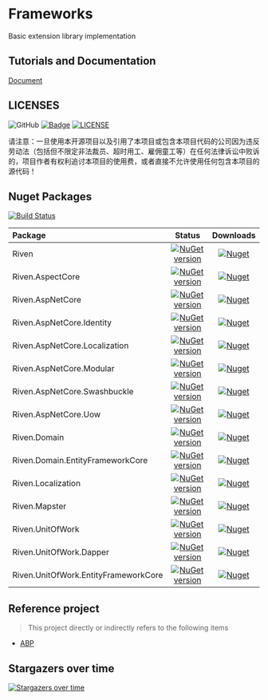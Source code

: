 # Frameworks
Basic extension library implementation

## Tutorials and Documentation
[Document](docs/main.md)

## LICENSES
![GitHub](https://img.shields.io/github/license/rivenfx/Framework?color=brightgreen)
[![Badge](https://img.shields.io/badge/link-996.icu-%23FF4D5B.svg?style=flat-square)](https://996.icu/#/zh_CN)
[![LICENSE](https://img.shields.io/badge/license-Anti%20996-blue.svg?style=flat-square)](https://github.com/996icu/996.ICU/blob/master/LICENSE)

请注意：一旦使用本开源项目以及引用了本项目或包含本项目代码的公司因为违反劳动法（包括但不限定非法裁员、超时用工、雇佣童工等）在任何法律诉讼中败诉的，项目作者有权利追讨本项目的使用费，或者直接不允许使用任何包含本项目的源代码！

## Nuget Packages

[![Build Status](https://dev.azure.com/rivenfx/RivenFx/_apis/build/status/rivenfx.Framework?branchName=master)](https://dev.azure.com/rivenfx/RivenFx/_build/latest?definitionId=3&branchName=master)

|Package|Status|Downloads|
|:------|:-----:|:-----:|
|Riven|[![NuGet version](https://badge.fury.io/nu/Riven.svg)](https://www.nuget.org/packages/Riven/)|[![Nuget](https://img.shields.io/nuget/dt/Riven?color=brightgreen)](https://www.nuget.org/packages/Riven/)|
|Riven.AspectCore|[![NuGet version](https://badge.fury.io/nu/Riven.AspectCore.svg)](https://www.nuget.org/packages/Riven.AspectCore/)|[![Nuget](https://img.shields.io/nuget/dt/Riven.AspectCore?color=brightgreen)](https://www.nuget.org/packages/Riven.AspectCore/)|
|Riven.AspNetCore|[![NuGet version](https://badge.fury.io/nu/Riven.AspNetCore.svg)](https://www.nuget.org/packages/Riven.AspNetCore/)|[![Nuget](https://img.shields.io/nuget/dt/Riven.AspNetCore?color=brightgreen)](https://www.nuget.org/packages/Riven.AspNetCore/)|
|Riven.AspNetCore.Identity|[![NuGet version](https://badge.fury.io/nu/Riven.AspNetCore.Identity.svg)](https://www.nuget.org/packages/Riven.AspNetCore.Identity/)|[![Nuget](https://img.shields.io/nuget/dt/Riven.AspNetCore.Identity?color=brightgreen)](https://www.nuget.org/packages/Riven.AspNetCore.Identity/)|
|Riven.AspNetCore.Localization|[![NuGet version](https://badge.fury.io/nu/Riven.AspNetCore.Localization.svg)](https://www.nuget.org/packages/Riven.AspNetCore.Localization/)|[![Nuget](https://img.shields.io/nuget/dt/Riven.AspNetCore.Localization?color=brightgreen)](https://www.nuget.org/packages/Riven.AspNetCore.Localization/)|
|Riven.AspNetCore.Modular|[![NuGet version](https://badge.fury.io/nu/Riven.AspNetCore.Modular.svg)](https://www.nuget.org/packages/Riven.AspNetCore.Modular/)|[![Nuget](https://img.shields.io/nuget/dt/Riven.AspNetCore.Modular?color=brightgreen)](https://www.nuget.org/packages/Riven.AspNetCore.Modular/)|
|Riven.AspNetCore.Swashbuckle|[![NuGet version](https://badge.fury.io/nu/Riven.AspNetCore.Swashbuckle.svg)](https://www.nuget.org/packages/Riven.AspNetCore.Swashbuckle/)|[![Nuget](https://img.shields.io/nuget/dt/Riven.AspNetCore.Swashbuckle?color=brightgreen)](https://www.nuget.org/packages/Riven.AspNetCore.Swashbuckle/)|
|Riven.AspNetCore.Uow|[![NuGet version](https://badge.fury.io/nu/Riven.AspNetCore.Uow.svg)](https://www.nuget.org/packages/Riven.AspNetCore.Uow/)|[![Nuget](https://img.shields.io/nuget/dt/Riven.AspNetCore.Uow?color=brightgreen)](https://www.nuget.org/packages/Riven.AspNetCore.Uow/)|
|Riven.Domain|[![NuGet version](https://badge.fury.io/nu/Riven.Domain.svg)](https://www.nuget.org/packages/Riven.Domain/)|[![Nuget](https://img.shields.io/nuget/dt/Riven.Domain?color=brightgreen)](https://www.nuget.org/packages/Riven.Domain/)|
|Riven.Domain.EntityFrameworkCore|[![NuGet version](https://badge.fury.io/nu/Riven.Domain.EntityFrameworkCore.svg)](https://www.nuget.org/packages/Riven.Domain.EntityFrameworkCore/)|[![Nuget](https://img.shields.io/nuget/dt/Riven.Domain.EntityFrameworkCore?color=brightgreen)](https://www.nuget.org/packages/Riven.Domain.EntityFrameworkCore/)|
|Riven.Localization|[![NuGet version](https://badge.fury.io/nu/Riven.Localization.svg)](https://www.nuget.org/packages/Riven.Localization/)|[![Nuget](https://img.shields.io/nuget/dt/Riven.Localization?color=brightgreen)](https://www.nuget.org/packages/Riven.Localization/)|
|Riven.Mapster|[![NuGet version](https://badge.fury.io/nu/Riven.Mapster.svg)](https://www.nuget.org/packages/Riven.Mapster/)|[![Nuget](https://img.shields.io/nuget/dt/Riven.Mapster?color=brightgreen)](https://www.nuget.org/packages/Riven.Mapster/)|
|Riven.UnitOfWork|[![NuGet version](https://badge.fury.io/nu/Riven.UnitOfWork.svg)](https://www.nuget.org/packages/Riven.UnitOfWork/)|[![Nuget](https://img.shields.io/nuget/dt/Riven.UnitOfWork?color=brightgreen)](https://www.nuget.org/packages/Riven.UnitOfWork/)|
|Riven.UnitOfWork.Dapper|[![NuGet version](https://badge.fury.io/nu/Riven.UnitOfWork.Dapper.svg)](https://www.nuget.org/packages/Riven.UnitOfWork.Dapper/)|[![Nuget](https://img.shields.io/nuget/dt/Riven.UnitOfWork.Dapper?color=brightgreen)](https://www.nuget.org/packages/UnitOfWork.Dapper/)|
|Riven.UnitOfWork.EntityFrameworkCore|[![NuGet version](https://badge.fury.io/nu/Riven.UnitOfWork.EntityFrameworkCore.svg)](https://www.nuget.org/packages/Riven.UnitOfWork.EntityFrameworkCore/)|[![Nuget](https://img.shields.io/nuget/dt/Riven.UnitOfWork.EntityFrameworkCore?color=brightgreen)](https://www.nuget.org/packages/Riven.UnitOfWork.EntityFrameworkCore/)|




## Reference project

> This project directly or indirectly refers to the following items

- [ABP](https://github.com/aspnetboilerplate/aspnetboilerplate)

## Stargazers over time

[![Stargazers over time](https://starchart.cc/rivenfx/Framework.svg)](https://starchart.cc/rivenfx/Framework)